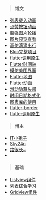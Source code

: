 > #### 博文

* [列表载入动画](https://www.jianshu.com/p/eb87462d47c1)
* [点赞按钮动画](https://www.jianshu.com/p/84d60cf25971)
* [超强图片轮播](https://www.jianshu.com/p/5e0df3dcda49)
* [图片预览查看](https://www.jianshu.com/p/74e82fa87174)
* [高仿滴滴出行](https://www.jianshu.com/p/f6d1206aa80a)
* [Bloc完整项目](https://www.jianshu.com/p/be0107298bc5)
* [flutter调用原生](https://www.jianshu.com/p/b74416892d84)
* [Flutter时间轴](https://blog.csdn.net/m0_37667770/article/details/93589084)
* [模仿美团界面](https://blog.csdn.net/m0_37667770/article/details/80993571)
* [Flutter地图](https://blog.csdn.net/m0_37667770/article/details/100693933)
* [Flutter动画](https://blog.csdn.net/m0_37667770/article/details/100557072)
* [滑动隐藏头部](https://blog.csdn.net/m0_37667770/article/details/99953799)
* [时间日期格式化](https://blog.csdn.net/m0_37667770/article/details/98072826)
* [图表库的使用](https://blog.csdn.net/m0_37667770/article/details/81033475)
* [flutter-border](https://blog.csdn.net/yujunlong3919/article/details/98492318)
* [flutter调用原生](https://www.jianshu.com/p/b74416892d84)



> #### 博主

* [IT小孢子](https://www.jianshu.com/u/2a813d0c9043)
* [Sky24n](https://www.jianshu.com/u/cbf2ad25d33a)
* [路很长~](https://blog.csdn.net/m0_37667770)
* []()


> #### 基础  

* [Listview组件](https://www.jianshu.com/p/08b1c0511978)
* [列表综合学习](https://blog.csdn.net/yujunlong3919/article/details/97241621)
* [Gridview组件](https://www.jianshu.com/p/cd0071390755)


